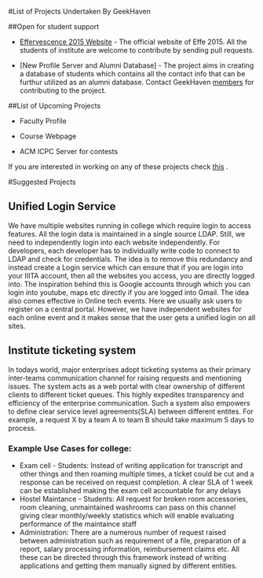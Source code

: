 #List of  Projects Undertaken By GeekHaven

##Open for student support 
* [Effervescence 2015 Website](https://github.com/GeekHaven/Effervescence-2015) -  The official website of Effe 2015. All the students of institute are welcome to contribute by sending pull requests. 

* [New Profile Server and Alumni Database] - The project aims in creating a database of students which contains all the contact info that can be furthur utilized as an alumni database. Contact GeekHaven [members](committee.md) for contributing to the project. 

##List of Upcoming Projects

* Faculty Profile

* Course Webpage

* ACM ICPC Server for contests

If you are interested in working on any of these projects check [this](contributing.md) .

#Suggested Projects

## Unified Login Service

We have multiple websites running in college which require login to access features. All the login data is maintained in a single source LDAP. Still, we need to independently login into each website independently. For developers, each developer has to individually write code to connect to LDAP and check for credentials. The idea is to remove this redundancy and instead create a Login service which can ensure that if you are login into your IIITA account, then all the websites you access, you are directly logged into. The inspiration behind this is Google accounts through which you can login into youtube, maps etc directly if you are logged into Gmail.
The idea also comes effective in Online tech events. Here we usually ask users to register on a central portal. However, we have independent websites for each online event and it makes sense that the user gets a unified login on all sites.

## Institute ticketing system

In todays world, major enterprises adopt ticketing systems as their primary inter-teams communication channel for raising requests and mentioning issues. The system acts as a web portal with clear ownership of different clients to different ticket queues. This highly expedites transparency and efficiency of the enterprise communication. Such a system also empowers to define clear service level agreements(SLA) between different entites. For example, a request X by a team A to team B should take maximum 5 days to process. 

###  Example Use Cases for college:

* Exam cell - Students: Instead of writing application for transcript and other things and then roaming multiple times, a ticket could be cut and a response can be received on request completion. A clear SLA of 1 week can be established making the exam cell accountable for any delays
* Hostel Maintance - Students: All request for broken room accessories, room cleaning, unmaintained washrooms can pass on this channel giving clear monthly/weekly statistics which will enable evaluating performance of the maintaince staff
* Administration: There are a numerous number of request raised between administration such as requirement of a file, preparation of a report, salary processing information, reimbursement claims etc. All these can be directed through this framework instead of writing applications and getting them manually signed by different entities.
